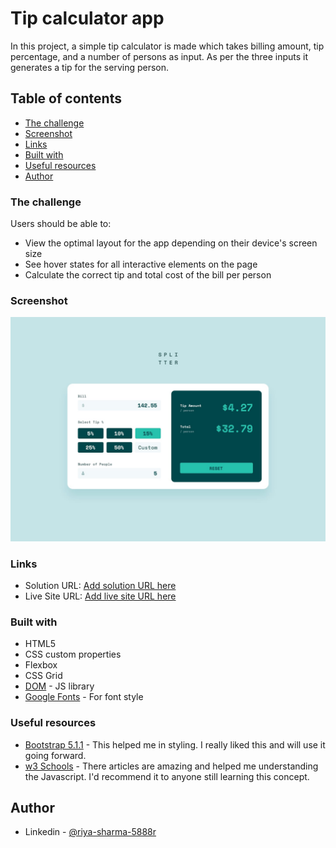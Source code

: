 # Tip calculator app

In this project, a simple tip calculator is made which takes billing amount, tip percentage, and a number of persons as input. As per the three inputs it generates a tip for the serving person.

## Table of contents

- [The challenge](#the-challenge)
- [Screenshot](#screenshot)
- [Links](#links)
- [Built with](#built-with)
- [Useful resources](#useful-resources)
- [Author](#author)

### The challenge

Users should be able to:

- View the optimal layout for the app depending on their device's screen size
- See hover states for all interactive elements on the page
- Calculate the correct tip and total cost of the bill per person

### Screenshot

![](design\desktop-design-completed.jpg "Tip Calculator")

### Links

- Solution URL: [Add solution URL here]()
- Live Site URL: [Add live site URL here]()

### Built with

- HTML5
- CSS custom properties
- Flexbox
- CSS Grid
- [DOM](https://reactjs.org/) - JS library
- [Google Fonts](https://fonts.google.com/) - For font style

### Useful resources

- [Bootstrap 5.1.1](https://getbootstrap.com/) - This helped me in styling. I really liked this and will use it going forward.
- [w3 Schools](https://www.w3schools.com/) - There articles are amazing and helped me understanding the Javascript. I'd recommend it to anyone still learning this concept.

## Author

- Linkedin - [@riya-sharma-5888r](https://www.linkedin.com/in/riya-sharma-5888r/)
